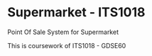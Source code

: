 # Supermarket - ITS1018
Point Of Sale System for Supermarket

This is coursework of ITS1018 - GDSE60
